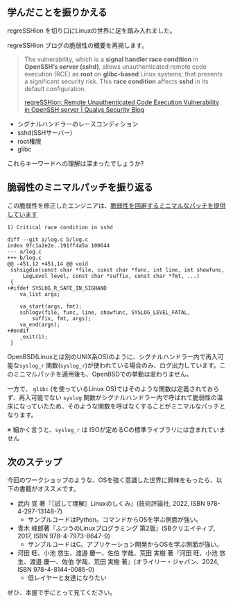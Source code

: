 ## 学んだことを振りかえる

regreSSHion を切り口にLinuxの世界に足を踏み入れました。

regreSSHion ブログの脆弱性の概要を再掲します。

> The vulnerability, which is a **signal handler race condition** in **OpenSSH’s server (sshd)**, allows unauthenticated remote code execution (RCE) as **root** on **glibc-based** Linux systems; that presents a significant security risk. This **race condition** affects **sshd** in its default configuration.
>
> [regreSSHion: Remote Unauthenticated Code Execution Vulnerability in OpenSSH server \| Qualys Security Blog](https://blog.qualys.com/vulnerabilities-threat-research/2024/07/01/regresshion-remote-unauthenticated-code-execution-vulnerability-in-openssh-server)

- シグナルハンドラーのレースコンディション
- sshd(SSHサーバー)
- root権限
- glibc

これらキーワードへの理解は深まったでしょうか?

## 脆弱性のミニマルパッチを振り返る

この脆弱性を修正したエンジニアは、[脆弱性を回避するミニマルなパッチを提供しています](https://marc.info/?l=oss-security&m=171982317624594)

```
1) Critical race condition in sshd

diff --git a/log.c b/log.c
index 9fc1a2e2e..191ff4a5a 100644
--- a/log.c
+++ b/log.c
@@ -451,12 +451,14 @@ void
 sshsigdie(const char *file, const char *func, int line, int showfunc,
     LogLevel level, const char *suffix, const char *fmt, ...)
 {
+#ifdef SYSLOG_R_SAFE_IN_SIGHAND
 	va_list args;
 
 	va_start(args, fmt);
 	sshlogv(file, func, line, showfunc, SYSLOG_LEVEL_FATAL,
 	    suffix, fmt, args);
 	va_end(args);
+#endif
 	_exit(1);
 }
```

OpenBSD(Linuxとは別のUNIX系OS)のように、シグナルハンドラー内で再入可能な`syslog_r` 関数(`syslog_r`)が使われている場合のみ、ログ出力しています。このミニマルパッチを適用後も、OpenBSDでの挙動は変わりません。

一方で、 `glibc` (を使っているLinux OS)ではそのような関数は定義されておらず、再入可能でない `syslog` 関数がシグナルハンドラー内で呼ばれて脆弱性の温床になっていたため、そのような関数を呼ばなくすることがミニマルなパッチとなります。

※ 細かく言うと、`syslog_r` は ISOが定めるCの標準ライブラリには含まれていません

## 次のステップ

今回のワークショップのような、OSを強く意識した世界に興味をもったら、以下の書籍がオススメです。

- 武内 覚 著『［試して理解］Linuxのしくみ』(技術評論社, 2022, ISBN 978-4-297-13148-7)
    - サンプルコードはPython。コマンドからOSを学ぶ側面が強い。
- 青木 峰郎著『ふつうのLinuxプログラミング 第2版』(SBクリエイティブ, 2017, ISBN 978-4-7973-8647-9)
    - サンプルコードはC。アプリケーション開発からOSを学ぶ側面が強い。
- 河田 旺、小池 悠生、渡邉 慶一、佐伯 学哉、荒田 実樹 著『河田 旺、小池 悠生、渡邉 慶一、佐伯 学哉、荒田 実樹 著』(オライリー・ジャパン、2024, ISBN 978-4-8144-0085-0)
    - 低レイヤーと友達になりたい

ぜひ、本屋で手にとって見てください。
